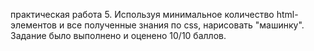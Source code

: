 практическая работа 5. Используя минимальное количество html-элементов и все полученные знания по css, нарисовать "машинку". Задание было выполнено и оценено 10/10 баллов.
